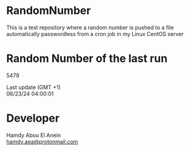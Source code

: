 # RandomNumber    
This is a test repository where a random number is pushed to a file automatically passwordless from a cron job in my Linux CentOS server    
# Random Number of the last run   
5479
      
Last update (GMT +1)    
06/23/24 04:00:01
# Developer    
Hamdy Abou El Anein   
hamdy.aea@protonmail.com
